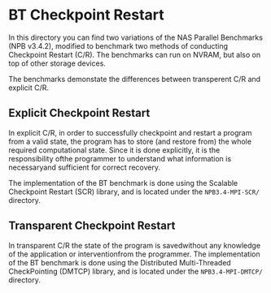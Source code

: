 # BT Checkpoint Restart

In this directory you can find two variations of the NAS Parallel Benchmarks (NPB v3.4.2), modified to benchmark two methods of conducting Checkpoint Restart (C/R). The benchmarks can run on NVRAM, but also on top of other storage devices.

The benchmarks demonstate the differences between transperent C/R and explicit C/R.

## Explicit Checkpoint Restart

In explicit C/R, in order to successfully checkpoint and restart a program from a valid state, the program has to store (and restore from) the whole required computational state. Since it is done explicitly, it is the responsibility ofthe programmer to understand what information is necessaryand sufficient for correct recovery.

The implementation of the BT benchmark is done using the Scalable Checkpoint Restart (SCR) library, and is located under the `NPB3.4-MPI-SCR/` directory.

## Transparent Checkpoint Restart

In transparent C/R the state of the program is savedwithout any knowledge of the application or interventionfrom the programmer.
The implementation of the BT benchmark is done using the Distributed Multi-Threaded CheckPointing (DMTCP) library, and is located under the `NPB3.4-MPI-DMTCP/` directory.
